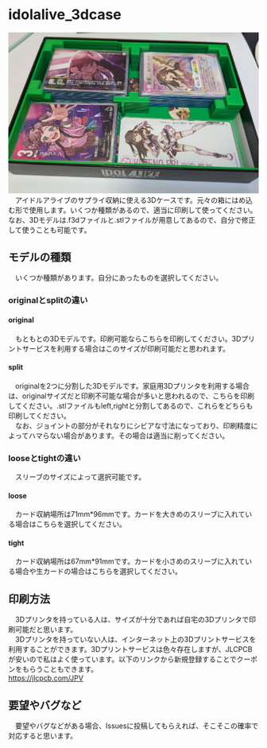 # idolalive_3dcase
![samune](images/001.jpg)
<br>
　アイドルアライブのサプライ収納に使える3Dケースです。元々の箱にはめ込む形で使用します。いくつか種類があるので、適当に印刷して使ってください。なお、3Dモデルは.f3dファイルと.stlファイルが用意してあるので、自分で修正して使うことも可能です。
## モデルの種類
　いくつか種類があります。自分にあったものを選択してください。
### originalとsplitの違い
#### original
　もともとの3Dモデルです。印刷可能ならこちらを印刷してください。3Dプリントサービスを利用する場合はこのサイズが印刷可能だと思われます。
#### split
　originalを2つに分割した3Dモデルです。家庭用3Dプリンタを利用する場合は、originalサイズだと印刷不可能な場合が多いと思われるので、こちらを印刷してください。.stlファイルもleft,rightと分割してあるので、これらをどちらも印刷してください。<br>
　なお、ジョイントの部分がそれなりにシビアな寸法になっており、印刷精度によってハマらない場合があります。その場合は適当に削ってください。
### looseとtightの違い
　スリーブのサイズによって選択可能です。
#### loose
　カード収納場所は71mm*96mmです。カードを大きめのスリーブに入れている場合はこちらを選択してください。
#### tight
　カード収納場所は67mm*91mmです。カードを小さめのスリーブに入れている場合や生カードの場合はこちらを選択してください。
## 印刷方法
　3Dプリンタを持っている人は、サイズが十分であれば自宅の3Dプリンタで印刷可能だと思います。
<br>
　3Dプリンタを持っていない人は、インターネット上の3Dプリントサービスを利用することができます。3Dプリントサービスは色々存在しますが、JLCPCBが安いので私はよく使っています。以下のリンクから新規登録することでクーポンをもらうこともできます。
<br>
https://jlcpcb.com/JPV

## 要望やバグなど
　要望やバグなどがある場合、Issuesに投稿してもらえれば、そこそこの確率で対応すると思います。
